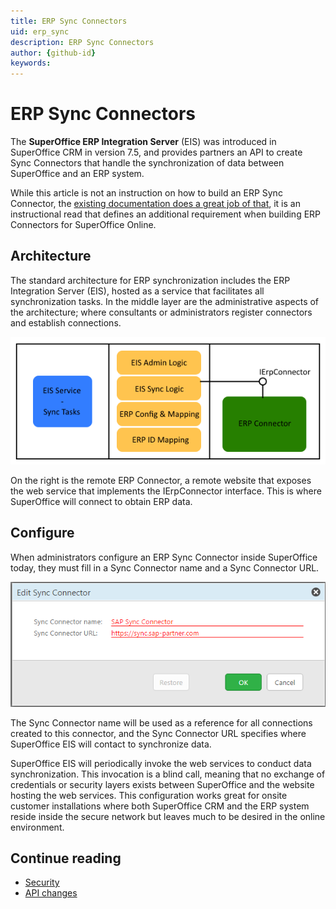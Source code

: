 ```yaml
---
title: ERP Sync Connectors
uid: erp_sync
description: ERP Sync Connectors
author: {github-id}
keywords:
---
```


# ERP Sync Connectors

The **SuperOffice ERP Integration Server** (EIS) was introduced in SuperOffice CRM in version 7.5, and provides partners an API to create Sync Connectors that handle the synchronization of data between SuperOffice and an ERP system.

While this article is not an instruction on how to build an ERP Sync Connector, the [existing documentation does a great job of that][1], it is an instructional read that defines an additional requirement when building ERP Connectors for SuperOffice Online.

## Architecture

The standard architecture for ERP synchronization includes the ERP Integration Server (EIS), hosted as a service that facilitates all synchronization tasks. In the middle layer are the administrative aspects of the architecture; where consultants or administrators register connectors and establish connections.

![architecture-simplified][img1]

On the right is the remote ERP Connector, a remote website that exposes the web service that implements the IErpConnector interface. This is where SuperOffice will connect to obtain ERP data.

## Configure

When administrators configure an ERP Sync Connector inside SuperOffice today, they must fill in a Sync Connector name and a Sync Connector URL.

![editsyncconnector][img2]

The Sync Connector name will be used as a reference for all connections created to this connector, and the Sync Connector URL specifies where SuperOffice EIS will contact to synchronize data.

SuperOffice EIS will periodically invoke the web services to conduct data synchronization. This invocation is a blind call, meaning that no exchange of credentials or security layers exists between SuperOffice and the website hosting the web services. This configuration works great for onsite customer installations where both SuperOffice CRM and the ERP system reside inside the secure network but leaves much to be desired in the online environment.

## Continue reading

* [Security][2]
* [API changes][3]

<!-- Referenced links -->
[1]: https://community.superoffice.com/documentation/SDK/SO.NetServer.Data.Access/html/DevelopersGuide-ERPConnectors-ERPSyncConnectorInterface-ERPSyncConnectorInterface.htm
[2]: secure-in-online.md
[3]: example-api.md

<!-- Referenced images -->
[img1]: media/architecture-simplified.png
[img2]: media/editsyncconnector.png